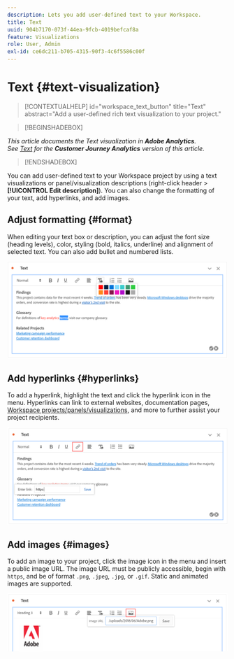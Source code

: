 ```yaml
---
description: Lets you add user-defined text to your Workspace.
title: Text
uuid: 904b7170-073f-44ea-9fcb-4019befcaf8a
feature: Visualizations
role: User, Admin
exl-id: ce6dc211-b705-4315-90f3-4c6f5586c00f
---
```

# Text {#text-visualization}

>[!CONTEXTUALHELP]
>id="workspace_text_button"
>title="Text"
>abstract="Add a user-defined rich text visualization to your project."

<!-- markdownlint-enable MD034 -->

>[!BEGINSHADEBOX]

*This article documents the Text visualization in **Adobe Analytics**.<br/>See [Text](https://experienceleague.adobe.com/en/docs/analytics-platform/using/cja-workspace/visualizations/text) for the **Customer Journey Analytics** version of this article.*

>[!ENDSHADEBOX]

You can add user-defined text to your Workspace project by using a text visualizations or panel/visualization descriptions (right-click header > **[!UICONTROL Edit description]**). You can also change the formatting of your text, add hyperlinks, and add images.

## Adjust formatting {#format}

When editing your text box or description, you can adjust the font size (heading levels), color, styling (bold, italics, underline) and alignment of selected text. You can also add bullet and numbered lists.

![](assets/format.png)

## Add hyperlinks {#hyperlinks}

To add a hyperlink, highlight the text and click the hyperlink icon in the menu. Hyperlinks can link to external websites, documentation pages, [Workspace projects/panels/visualizations](https://experienceleague.adobe.com/docs/analytics/analyze/analysis-workspace/curate-share/shareable-links.html), and more to further assist your project recipients.

![](assets/hyperlink.png)

## Add images {#images}

To add an image to your project, click the image icon in the menu and insert a public image URL. The image URL must be publicly accessible, begin with `https`, and be of format `.png`, `.jpeg`, `.jpg`, or `.gif`. Static and animated images are supported.

![](assets/image.png)
